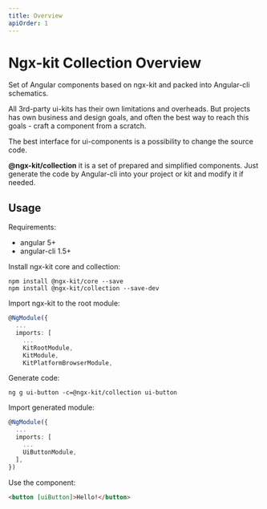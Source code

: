 ```yaml
---
title: Overview
apiOrder: 1
---
```


# Ngx-kit Collection Overview

Set of Angular components based on ngx-kit and packed into Angular-cli schematics.

All 3rd-party ui-kits has their own limitations and overheads. But projects has own business and design goals, and often the best way to reach this goals - craft a component from a scratch.

The best interface for ui-components is a possibility to change the source code.

**@ngx-kit/collection** it is a set of prepared and simplified components. Just generate the code by Angular-cli into your project or kit and modify it if needed.


## Usage

Requirements:
* angular 5+
* angular-cli 1.5+

Install ngx-kit core and collection: 

```
npm install @ngx-kit/core --save
npm install @ngx-kit/collection --save-dev
```

Import ngx-kit to the root module:

```typescript
@NgModule({
  ...
  imports: [
    ...
    KitRootModule,
    KitModule,
    KitPlatformBrowserModule,
```
 
Generate code:

```
ng g ui-button -c=@ngx-kit/collection ui-button
```

Import generated module:

```typescript
@NgModule({
  ...
  imports: [
    ...
    UiButtonModule,
  ],
})
```

Use the component:

```html
<button [uiButton]>Hello!</button>
```
